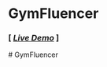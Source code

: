 # GymFluencer
<h3>[<i> <a href="https://k-xyz-shopping.vercel.app/">Live Demo</a> </i>]</h3>
#   G y m F l u e n c e r  
 